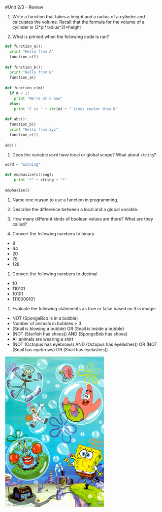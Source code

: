 #Unit 2/3 – Review

1. Write a function that takes a height and a radius of a cylinder and calculates the volume. Recall that the formula for the volume of a cylinder is (2\*pi\*radius^2)*height

1. What is printed when the following code is run?
  ```python
  def function_a():
    print "Hello from A"
    function_c(5)
  
  def function_b():
    print "Hello from B"
    function_a()
  
  def function_c(m):
    if m < 2:
      print "We're at C now"
    else:
      print "C is " + str(m) + " times cooler than B"
  
  def abc():
    function_b()
    print "Hello from xyz"
    function_c(1)
  
  abc()
  ```

1. Does the variable `word` have local or global scope? What about `string`?
  ```python
  word = "winning"
  
  def emphasize(string):
      print "*" + string + "*"
      
  emphasize()
  ```

1. Name one reason to use a function in programming.

1. Describe the difference between a local and a global variable.

1. How many different kinds of boolean values are there? What are they called?

1. Convert the following numbers to binary
  * 8
  * 64
  * 20
  * 79
  * 128

1. Convert the following numbers to decimal
  * 10
  * 110101
  * 10101
  * 1110000101
  
1. Evaluate the following statements as true or false based on this image:  
  * NOT (SpongeBob is in a bubble)
  * Number of animals in bubbles > 3
  * (Snail is blowing a bubble) OR (Snail is inside a bubble)
  * (NOT (Starfish has shoes)) AND (SpongeBob has shoes)
  * All animals are wearing a shirt
  * (NOT (Octopus has eyebrows) AND (Octopus has eyelashes)) OR (NOT (Snail has eyebrows) OR (Snail has eyelashes))
  
  ![spongebob](/images/spongebob-bubbles.jpg)
